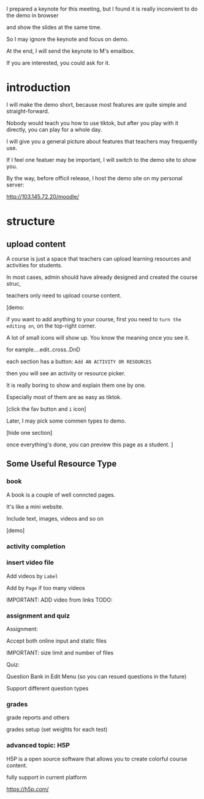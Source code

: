 I prepared a keynote for this meeting, but I found it is really inconvient to do the demo in browser

and show the slides at the same time.

So I may ignore the keynote and focus on demo.

At the end, I will send the keynote to M's emailbox.

If you are interested, you could ask for it.

# introduction

I will make the demo short, because most features are quite simple and straight-forward.

Nobody would teach you how to use tiktok, but after you play with it directly, you can play for a whole day.

I will give you a general picture about features that teachers may frequently use.

If I feel one featuer may be important, I will switch to the demo site to show you.

By the way, before officil release, I host the demo site on my personal server:

http://103.145.72.20/moodle/

# structure

## upload content

A course is just a space that teachers can upload learning resources and activities for students.

In most cases, admin should have already designed and created the course struc,

teachers only need to upload course content.

[demo:

if you want to add anything to your course, first you need to `turn the editing on`, on the top-right corner.

A lot of small icons will show up. You know the meaning once you see it.

for eample....edit..cross..DnD

each section has a button: `Add AN ACTIVITY OR RESOURCES`

then you will see an activity or resource picker.

It is really boring to show and explain them one by one.

Especially most of them are as easy as tiktok.

[click the fav button and `i` icon]

Later, I may pick some commen types to demo.

[hide one section]

once everything's done, you can preview this page as a student.
]

## Some Useful Resource Type

### book

A book is a couple of well conncted pages.

It's like a mini website.

Include text, images, videos and so on

[demo]

### activity completion

### insert video file

Add videos by `Label`

Add by `Page` if too many videos

IMPORTANT: ADD video from links TODO:

### assignment and quiz

Assignment:

Accept both online input and static files

IMPORTANT: size limit and number of files

Quiz:

Question Bank in Edit Menu (so you can resued questions in the future)

Support different question types

### grades

grade reports and others

grades setup (set weights for each test)

### advanced topic: H5P

H5P is a open source software that allows you to create colorful course content.

fully support in current platform

https://h5p.com/
